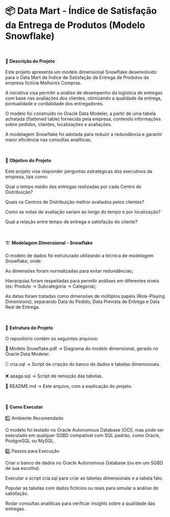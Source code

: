 # 📦 Data Mart - Índice de Satisfação da Entrega de Produtos (Modelo Snowflake)

<br><br>
📌 **Descrição do Projeto**
<br><br>
Este projeto apresenta um modelo dimensional Snowflake desenvolvido para o Data Mart de Índice de Satisfação da Entrega de Produtos da empresa fictícia Melhores Compras. 

A iniciativa visa permitir a análise de desempenho da logística de entregas com base nas avaliações dos clientes, otimizando a qualidade da entrega, pontualidade e cordialidade dos entregadores.


O modelo foi construído no Oracle Data Modeler, a partir de uma tabela achatada (flattened table) fornecida pela empresa, contendo informações sobre pedidos, clientes, localizações e avaliações. 

A modelagem Snowflake foi adotada para reduzir a redundância e garantir maior eficiência nas consultas analíticas.

<br><br>
🎯 **Objetivo do Projeto**
<br><br>
Este projeto visa responder perguntas estratégicas dos executivos da empresa, tais como:


Qual o tempo médio das entregas realizadas por cada Centro de Distribuição?

Quais os Centros de Distribuição melhor avaliados pelos clientes?

Como as notas de avaliação variam ao longo do tempo e por localização?

Qual a relação entre tempo de entrega e satisfação do cliente?

<br><br>
🏗️ **Modelagem Dimensional - Snowflake**
<br><br>
O modelo de dados foi estruturado utilizando a técnica de modelagem Snowflake, onde:

As dimensões foram normalizadas para evitar redundâncias;

Hierarquias foram respeitadas para permitir análises em diferentes níveis (ex: Produto → Subcategoria → Categoria);

As datas foram tratadas como dimensões de múltiplos papéis (Role-Playing Dimensions), separando Data do Pedido, Data Prevista de Entrega e Data Real de Entrega.

<br><br>
📜 **Estrutura do Projeto**
<br><br>
O repositório contém os seguintes arquivos:

📄 Modelo Snowflake.pdf → Diagrama do modelo dimensional, gerado no Oracle Data Modeler.

🗄️ cria.sql → Script de criação do banco de dados e tabelas dimensionais.

❌ apaga.sql → Script de remoção das tabelas.

📖 README.md → Este arquivo, com a explicação do projeto.

<br><br>
🚀 **Como Executar**
<br><br>
1️⃣ Ambiente Recomendado

O modelo foi testado no Oracle Autonomous Database (OCI), mas pode ser executado em qualquer SGBD compatível com SQL padrão, como Oracle, PostgreSQL ou MySQL.

2️⃣ Passos para Execução

Criar o banco de dados no Oracle Autonomous Database (ou em um SGBD de sua escolha).

Executar o script cria.sql para criar as tabelas dimensionais e a tabela fato.

Popular as tabelas com dados fictícios ou reais para simular a análise de satisfação.

Rodar consultas analíticas para verificar insights sobre a qualidade das entregas.
